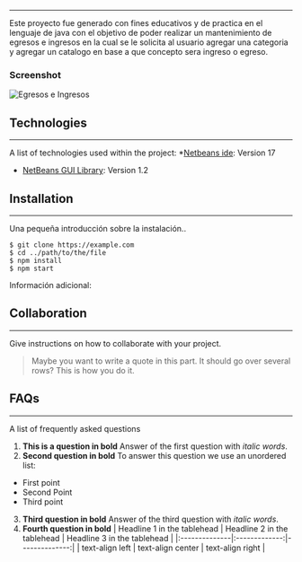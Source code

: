 ***
Este proyecto fue generado con fines educativos y de practica en el lenguaje de java con el objetivo de poder realizar un mantenimiento de egresos e ingresos en la cual se le solicita al usuario agregar una categoria y agregar un catalogo en base a que concepto sera  ingreso o egreso.
### Screenshot
![Egresos e Ingresos](https://media0.giphy.com/media/l4Ki4brqR7uZHy0ZW/giphy.gif?cid=ecf05e47dmfovfajnlsmqesylj4vchzcbhseg59jxdpnlghf&ep=v1_gifs_search&rid=giphy.gif&ct=g)
## Technologies
***
A list of technologies used within the project:
*[Netbeans ide](https://netbeans.apache.org/download/nb17/): Version 17 
* [NetBeans GUI Library](https://github.com/Cristhoper-Mendez/IngresosEgresosProject): Version 1.2
## Installation
***
Una pequeña introducción sobre la instalación.. 
```
$ git clone https://example.com
$ cd ../path/to/the/file
$ npm install
$ npm start
```
Información adicional:
## Collaboration
***
Give instructions on how to collaborate with your project.
> Maybe you want to write a quote in this part. 
> It should go over several rows?
> This is how you do it.
## FAQs
***
A list of frequently asked questions
1. **This is a question in bold**
Answer of the first question with _italic words_. 
2. __Second question in bold__ 
To answer this question we use an unordered list:
* First point
* Second Point
* Third point
3. **Third question in bold**
Answer of the third question with *italic words*.
4. **Fourth question in bold**
| Headline 1 in the tablehead | Headline 2 in the tablehead | Headline 3 in the tablehead |
|:--------------|:-------------:|--------------:|
| text-align left | text-align center | text-align right |
